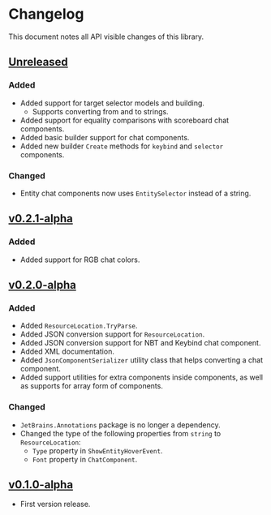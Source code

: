 # Changelog

This document notes all API visible changes of this library.

## [Unreleased]

### Added

- Added support for target selector models and building.
  - Supports converting from and to strings.
- Added support for equality comparisons with scoreboard chat components.
- Added basic builder support for chat components.
- Added new builder `Create` methods for `keybind` and `selector` components.

### Changed

- Entity chat components now uses `EntitySelector` instead of a string.

## [v0.2.1-alpha]

### Added

- Added support for RGB chat colors.

## [v0.2.0-alpha]

### Added

- Added `ResourceLocation.TryParse`.
- Added JSON conversion support for `ResourceLocation`.
- Added JSON conversion support for NBT and Keybind chat component.
- Added XML documentation.
- Added `JsonComponentSerializer` utility class that helps converting a chat component.
- Added support utilities for extra components inside components, as well as supports for array form of components.

### Changed

- `JetBrains.Annotations` package is no longer a dependency.
- Changed the type of the following properties from `string` to `ResourceLocation`:
  - `Type` property in `ShowEntityHoverEvent`.
  - `Font` property in `ChatComponent`.

## [v0.1.0-alpha]

- First version release.

[Unreleased]: https://codeberg.org/WithLithum/MineJason/compare/v0.2.1-alpha...trunk
[v0.2.1-alpha]: https://codeberg.org/WithLithum/MineJason/compare/v0.2.0-alpha...v0.2.1-alpha
[v0.2.0-alpha]: https://codeberg.org/WithLithum/MineJason/compare/v0.1.0-alpha...v0.2.0-alpha
[v0.1.0-alpha]: https://codeberg.org/WithLithum/MineJason/src/tag/v0.1.0-alpha
